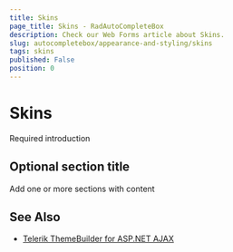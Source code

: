 ```yaml
---
title: Skins
page_title: Skins - RadAutoCompleteBox
description: Check our Web Forms article about Skins.
slug: autocompletebox/appearance-and-styling/skins
tags: skins
published: False
position: 0
---
```


# Skins



Required introduction

## Optional section title

Add one or more sections with content


## See Also

 * [Telerik ThemeBuilder for ASP.NET AJAX](https://themebuilder.telerik.com/)


